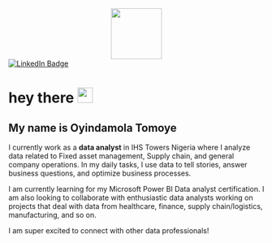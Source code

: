 <div id="header" align="center">
  <img src="https://media.giphy.com/media/FSzLVme5Y3n3LMOiqP/giphy.gif" width="100"/>
</div>
<div id="badges">
  <a href="https://www.linkedin.com/in/oyindamola-tomoye-01a5ab99">
    <img src="https://img.shields.io/badge/LinkedIn-blue?style=for-the-badge&logo=linkedin&logoColor=white" alt="LinkedIn Badge"/>
  </a>
  </div>
  <img src="https://komarev.com/ghpvc/?username=Darkelf30&style=flat-square&color=blue" alt=""/>
  <h1>
  hey there
  <img src="https://media.giphy.com/media/hvRJCLFzcasrR4ia7z/giphy.gif" width="30px"/>
</h1>

## My name is Oyindamola Tomoye

I currently work as a **data analyst** in IHS Towers Nigeria where I analyze data related to Fixed asset management, Supply chain, and general company operations. In my daily tasks, I use data to tell stories, answer business questions, and optimize business processes.

I am currently learning for my Microsoft Power BI Data analyst certification. I am also looking to collaborate with enthusiastic data analysts working on projects that deal with data from healthcare, finance, supply chain/logistics, manufacturing, and so on.

I am super excited to connect with other data professionals!



